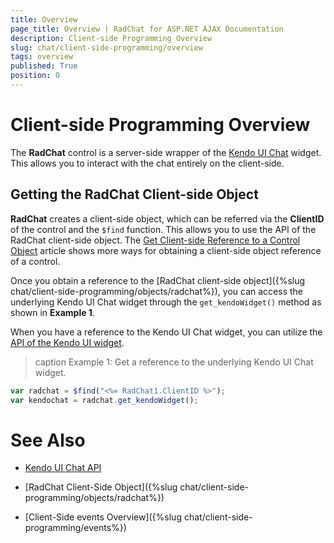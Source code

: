 ```yaml
---
title: Overview
page_title: Overview | RadChat for ASP.NET AJAX Documentation
description: Client-side Programming Overview
slug: chat/client-side-programming/overview
tags: overview
published: True
position: 0
---
```


# Client-side Programming Overview

The **RadChat** control is a server-side wrapper of the [Kendo UI Chat](http://demos.telerik.com/kendo-ui/chat/index) widget. This allows you to interact with the chat entirely on the client-side.

## Getting the RadChat Client-side Object

**RadChat** creates a client-side object, which can be referred via the **ClientID** of the control and the `$find` function. This allows you to use the API of the RadChat client-side object. The [Get Client-side Reference to a Control Object](https://docs.telerik.com/devtools/aspnet-ajax/general-information/get-client-side-reference) article shows more ways for obtaining a client-side object reference of a control.

Once you obtain a reference to the [RadChat client-side object]({%slug chat/client-side-programming/objects/radchat%}), you can access the underlying Kendo UI Chat widget through the `get_kendoWidget()` method as shown in **Example 1**.

When you have a reference to the Kendo UI Chat widget, you can utilize the [API of the Kendo UI widget](http://docs.telerik.com/kendo-ui/api/javascript/ui/chat). 

>caption  Example 1: Get a reference to the underlying Kendo UI Chat widget.
````JavaScript
var radchat = $find("<%= RadChat1.ClientID %>");
var kendochat = radchat.get_kendoWidget();
````

# See Also

 * [Kendo UI Chat API](http://docs.telerik.com/kendo-ui/api/javascript/ui/chat)

 * [RadChat Client-Side Object]({%slug chat/client-side-programming/objects/radchat%})

 * [Client-Side events Overview]({%slug chat/client-side-programming/events%})

